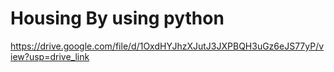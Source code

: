 # Housing By using python
https://drive.google.com/file/d/1OxdHYJhzXJutJ3JXPBQH3uGz6eJS77yP/view?usp=drive_link
